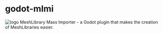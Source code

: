 # godot-mlmi
![logo](https://github.com/user-attachments/assets/00d6e356-7d0d-4e99-af37-0b183a6338c7)
MeshLibrary Mass Importer - a Godot plugin that makes the creation of MeshLibraries easier.
